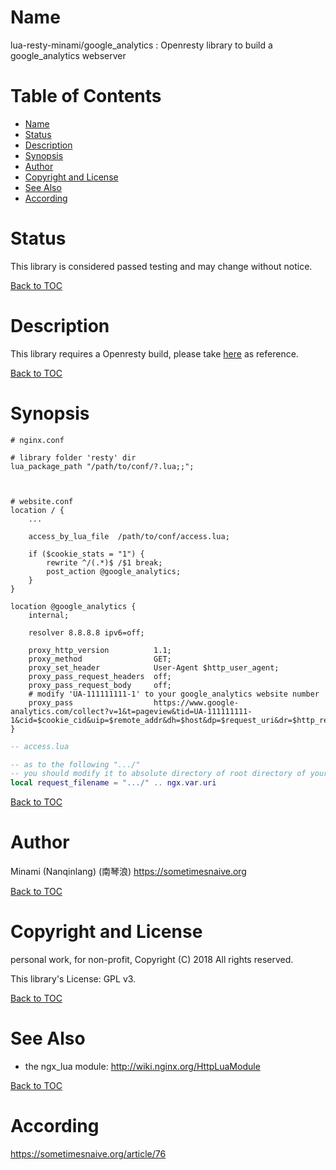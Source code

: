 Name
====
lua-resty-minami/google_analytics : Openresty library to build a google_analytics webserver


Table of Contents
=================
* [Name](#name)
* [Status](#status)
* [Description](#description)
* [Synopsis](#synopsis)
* [Author](#author)
* [Copyright and License](#copyright-and-license)
* [See Also](#see-also)
* [According](#according)


Status
======
This library is considered passed testing and may change without notice.

[Back to TOC](#table-of-contents)


Description
===========
This library requires a Openresty build, please take [here](https://sometimesnaive.org/article/71) as reference.

[Back to TOC](#table-of-contents)


Synopsis
========
```nginx
# nginx.conf

# library folder 'resty' dir
lua_package_path "/path/to/conf/?.lua;;";



# website.conf
location / {
    ...
    
    access_by_lua_file  /path/to/conf/access.lua;
    
    if ($cookie_stats = "1") {
        rewrite ^/(.*)$ /$1 break;
        post_action @google_analytics;
    }
}

location @google_analytics {
    internal;
    
    resolver 8.8.8.8 ipv6=off;
    
    proxy_http_version          1.1;
    proxy_method                GET;
    proxy_set_header            User-Agent $http_user_agent;
    proxy_pass_request_headers  off;
    proxy_pass_request_body     off;
    # modify 'UA-111111111-1' to your google_analytics website number
    proxy_pass                  https://www.google-analytics.com/collect?v=1&t=pageview&tid=UA-111111111-1&cid=$cookie_cid&uip=$remote_addr&dh=$host&dp=$request_uri&dr=$http_referer&z=$msec;
}
```

```lua
-- access.lua

-- as to the following ".../"
-- you should modify it to absolute directory of root directory of your website
local request_filename = ".../" .. ngx.var.uri
```

[Back to TOC](#table-of-contents)


Author
======
Minami (Nanqinlang) (南琴浪) <https://sometimesnaive.org>

[Back to TOC](#table-of-contents)


Copyright and License
=====================
personal work, for non-profit, Copyright (C) 2018 All rights reserved.

This library's License: GPL v3.

[Back to TOC](#table-of-contents)


See Also
========
* the ngx_lua module: http://wiki.nginx.org/HttpLuaModule

[Back to TOC](#table-of-contents)


According
========
https://sometimesnaive.org/article/76
